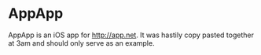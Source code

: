 AppApp
======

AppApp is an iOS app for http://app.net. It was hastily copy pasted together at 3am and should only serve as an example. 